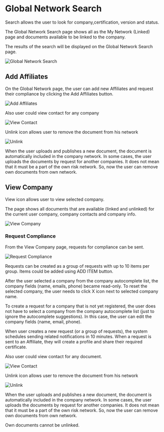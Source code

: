 # Global Network Search

Search allows the user to look for company,certification, version and status. 

The Global Network Search page shows all as the My Network (Linked) page and documents available to be linked to the company.

The results of the search will be displayed on the Global Network Search page.

![Global Network Search](/images/global1.jpg)

## Add Affiliates

On the Global Network page, the user can add new Affiliates and request their compliance by clicking the Add Affiliates button.

![Add Affiliates](/images/global2.jpg)

Also user could view contact for any company

![View Contact](/images/global3.jpg)

Unlink icon allows user to remove the document from his network

![Unlink](/images/global4.jpg)

When the user uploads and publishes a new document, the document is automatically included in the company network. In some cases, the user uploads the documents by request for another companies. It does not mean that it must be a part of the own risk network. So, now the user can remove own documents from own network. 

## View Company

View icon allows user to view selected company.

The page shows all documents that are available (linked and unlinked) for the current user company, company contacts and company info. 

![View Company](/images/global5.jpg)

### Request Compliance

From the View Company page, requests for compliance can be sent.

![Request Compliance](/images/global6.jpg)

Requests can be created as a group of requests with up to 10 items per group. Items could be added using ADD ITEM button.

After the user selected a company from the company autocomplete list, the company fields (name, emails, phone) became read-only. To reset the selected company, the user needs to click X icon next to selected company name.

To create a request for a company that is not yet registered, the user does not have to select a company from the company autocomplete list (just to ignore the autocomplete suggestions). In this case, the user can edit the company fields (name, email, phone).

When user creates a new request (or a group of requests), the system schedules sending related notifications in 10 minutes. When a request is sent to an Affiliate, they will create a profile and share their required certificate.

Also user could view contact for any document.

![View Contact](/images/global7.jpg)

Unlink icon allows user to remove the document from his network

![Unlink](/images/global8.jpg)

When the user uploads and publishes a new document, the document is automatically included in the company network. In some cases, the user uploads the documents by request for another companies. It does not mean that it must be a part of the own risk network. So, now the user can remove own documents from own network. 

Own documents cannot be unlinked. 

